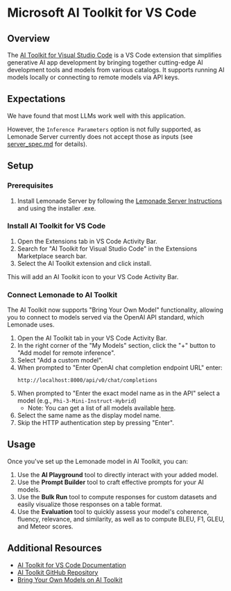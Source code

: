 # Microsoft AI Toolkit for VS Code

## Overview

The [AI Toolkit for Visual Studio Code](https://learn.microsoft.com/en-us/windows/ai/toolkit/) is a VS Code extension that simplifies generative AI app development by bringing together cutting-edge AI development tools and models from various catalogs. It supports running AI models locally or connecting to remote models via API keys.

## Expectations

We have found that most LLMs work well with this application. 

However, the `Inference Parameters` option is not fully supported, as Lemonade Server currently does not accept those as inputs (see [server_spec.md](https://github.com/onnx/turnkeyml/blob/main/docs/lemonade/server_spec.md) for details).


## Setup

### Prerequisites

1. Install Lemonade Server by following the [Lemonade Server Instructions](https://github.com/onnx/turnkeyml/blob/main/docs/lemonade/lemonade_server_exe.md) and using the installer .exe.

### Install AI Toolkit for VS Code

1. Open the Extensions tab in VS Code Activity Bar.
2. Search for "AI Toolkit for Visual Studio Code" in the Extensions Marketplace search bar.
3. Select the AI Toolkit extension and click install.

This will add an AI Toolkit icon to your VS Code Activity Bar.

### Connect Lemonade to AI Toolkit

The AI Toolkit now supports "Bring Your Own Model" functionality, allowing you to connect to models served via the OpenAI API standard, which Lemonade uses.

1. Open the AI Toolkit tab in your VS Code Activity Bar.
2. In the right corner of the "My Models" section, click the "+" button to "Add model for remote inference".
3. Select "Add a custom model".
4. When prompted to "Enter OpenAI chat completion endpoint URL" enter:
    ```
    http://localhost:8000/api/v0/chat/completions
    ```
5. When prompted to "Enter the exact model name as in the API" select a model (e.g., `Phi-3-Mini-Instruct-Hybrid`)
    - Note: You can get a list of all models available [here](https://github.com/onnx/turnkeyml/blob/main/docs/lemonade/server_models.md).
6. Select the same name as the display model name.
7. Skip the HTTP authentication step by pressing "Enter".

## Usage

Once you've set up the Lemonade model in AI Toolkit, you can:

1. Use the **AI Playground** tool to directly interact with your added model.
2. Use the **Prompt Builder** tool to craft effective prompts for your AI models.
3. Use the **Bulk Run** tool to compute responses for custom datasets and easily visualize those responses on a table format.
4. Use the **Evaluation** tool to quickly assess your model's coherence, fluency, relevance, and similarity, as well as to compute BLEU, F1, GLEU, and Meteor scores.

## Additional Resources

- [AI Toolkit for VS Code Documentation](https://learn.microsoft.com/en-us/windows/ai/toolkit/)
- [AI Toolkit GitHub Repository](https://github.com/microsoft/vscode-ai-toolkit)
- [Bring Your Own Models on AI Toolkit](https://techcommunity.microsoft.com/blog/azuredevcommunityblog/bring-your-own-models-on-ai-toolkit---using-ollama-and-api-keys/4369411)
